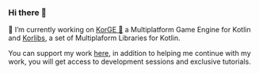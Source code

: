 ### Hi there 👋

🔭 I’m currently working on [KorGE 👾](https://github.com/korlibs/korge) a Multiplatform Game Engine for Kotlin and [Korlibs](https://github.com/korlibs/), a set of Multiplaform Libraries for Kotlin.

You can support my work [here](https://github.com/sponsors/soywiz), in addition to helping me continue with my work, you will get access to development sessions and exclusive tutorials.
